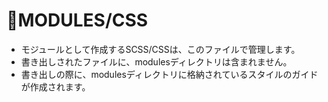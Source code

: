 # MODULES/CSS

- モジュールとして作成するSCSS/CSSは、このファイルで管理します。
- 書き出しされたファイルに、modulesディレクトリは含まれません。
- 書き出しの際に、modulesディレクトリに格納されているスタイルのガイドが作成されます。